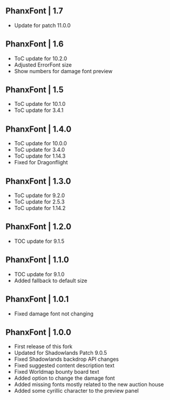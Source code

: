 PhanxFont | 1.7
---------------
- Update for patch 11.0.0

PhanxFont | 1.6
---------------
- ToC update for 10.2.0
- Adjusted ErrorFont size
- Show numbers for damage font preview

PhanxFont | 1.5
---------------
- ToC update for 10.1.0
- ToC update for 3.4.1

PhanxFont | 1.4.0
-----------------
- ToC update for 10.0.0
- ToC update for 3.4.0
- ToC update for 1.14.3
- Fixed for Dragonflight

PhanxFont | 1.3.0
-----------------
- ToC update for 9.2.0
- ToC update for 2.5.3
- ToC update for 1.14.2

PhanxFont | 1.2.0
-----------------
- TOC update for 9.1.5

PhanxFont | 1.1.0
-----------------
- TOC update for 9.1.0
- Added fallback to default size

PhanxFont | 1.0.1
-----------------
- Fixed damage font not changing

PhanxFont | 1.0.0
-----------------
- First release of this fork
- Updated for Shadowlands Patch 9.0.5
- Fixed Shadowlands backdrop API changes
- Fixed suggested content description text
- Fixed Worldmap bounty board text
- Added option to change the damage font
- Added missing fonts mostly related to the new auction house
- Added some cyrillic character to the preview panel
